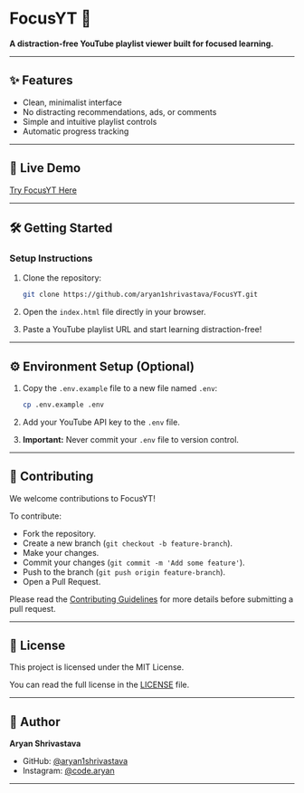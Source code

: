 # FocusYT 🎯

**A distraction-free YouTube playlist viewer built for focused learning.**

---

## ✨ Features

- Clean, minimalist interface
- No distracting recommendations, ads, or comments
- Simple and intuitive playlist controls
- Automatic progress tracking

---

## 🚀 Live Demo

[Try FocusYT Here](https://aryan1shrivastava.github.io/FocusYT)

---

## 🛠️ Getting Started

### Setup Instructions

1. Clone the repository:

    ```bash
    git clone https://github.com/aryan1shrivastava/FocusYT.git
    ```

2. Open the `index.html` file directly in your browser.

3. Paste a YouTube playlist URL and start learning distraction-free!

---

## ⚙️ Environment Setup (Optional)

1. Copy the `.env.example` file to a new file named `.env`:

    ```bash
    cp .env.example .env
    ```

2. Add your YouTube API key to the `.env` file.

3. **Important:** Never commit your `.env` file to version control.

---

## 🤝 Contributing

We welcome contributions to FocusYT!

To contribute:

- Fork the repository.
- Create a new branch (`git checkout -b feature-branch`).
- Make your changes.
- Commit your changes (`git commit -m 'Add some feature'`).
- Push to the branch (`git push origin feature-branch`).
- Open a Pull Request.

Please read the [Contributing Guidelines](CONTRIBUTING.md) for more details before submitting a pull request.

---

## 📄 License

This project is licensed under the MIT License.

You can read the full license in the [LICENSE](LICENSE) file.

---

## 👤 Author

**Aryan Shrivastava**

- GitHub: [@aryan1shrivastava](https://github.com/aryan1shrivastava)
- Instagram: [@code.aryan](https://instagram.com/code.aryan)

---


